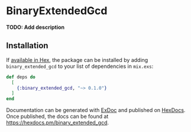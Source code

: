 # BinaryExtendedGcd

**TODO: Add description**

## Installation

If [available in Hex](https://hex.pm/docs/publish), the package can be installed
by adding `binary_extended_gcd` to your list of dependencies in `mix.exs`:

```elixir
def deps do
  [
    {:binary_extended_gcd, "~> 0.1.0"}
  ]
end
```

Documentation can be generated with [ExDoc](https://github.com/elixir-lang/ex_doc)
and published on [HexDocs](https://hexdocs.pm). Once published, the docs can
be found at <https://hexdocs.pm/binary_extended_gcd>.

